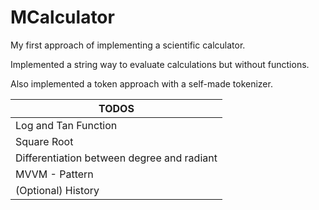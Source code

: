 # MCalculator
My first approach of implementing a scientific calculator.

Implemented a string way to evaluate calculations but without functions.

Also implemented a token approach with a self-made tokenizer.

| TODOS |
|-------|
|Log and Tan Function|
|Square Root|
|Differentiation between degree and radiant|
|MVVM - Pattern|
|(Optional) History|
